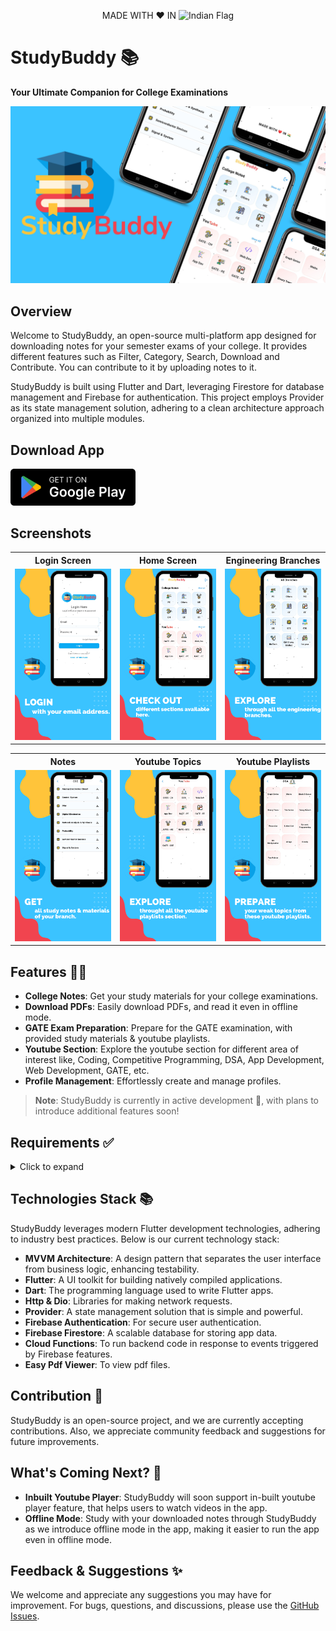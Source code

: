 <p align="center">MADE WITH ❤️ IN  <img src="https://upload.wikimedia.org/wikipedia/en/4/41/Flag_of_India.svg" alt="Indian Flag" width="17"></p>

# StudyBuddy 📚

**Your Ultimate Companion for College Examinations**

<img src="./assets/images/Cover%20Page.png"  alt=""/>

## Overview

Welcome to StudyBuddy, an open-source multi-platform app designed for downloading notes for your
semester exams of your college. It provides different features such as Filter, Category, Search,
Download and Contribute. You can contribute to it by uploading notes to it.

StudyBuddy is built using Flutter and Dart, leveraging Firestore for database management and
Firebase for authentication. This project employs Provider as its state management solution,
adhering to a clean architecture approach organized into multiple modules.

## Download App

<a href="https://play.google.com/store/apps/details?id=com.sirmaur.study_buddy"><img src="assets/images/google_play.png" width="200"></a>

## Screenshots

<table>
  <tr>
    <th width="32%">Login Screen</th>
    <th width="32%">Home Screen</th>
    <th width="32%">Engineering Branches</th>
  </tr>
  <tr>
    <td><img src="assets/images/1.png"  alt=""/></td>
    <td><img src="assets/images/2.png"  alt=""/></td>
    <td><img src="assets/images/3.png"  alt=""/></td>
  </tr>  
</table>

<table>
  <tr>
    <th width="32%">Notes</th>
    <th width="32%">Youtube Topics</th>
    <th width="32%">Youtube Playlists</th>
  </tr>
  <tr>
    <td><img src="assets/images/4.png"  alt=""/></td>
    <td><img src="assets/images/5.png"  alt=""/></td>
    <td><img src="assets/images/6.png"  alt=""/></td>
  </tr>  
</table>

## Features 🌟🌟

- **College Notes**: Get your study materials for your college examinations.
- **Download PDFs**: Easily download PDFs, and read it even in offline mode.
- **GATE Exam Preparation**: Prepare for the GATE examination, with provided study materials &
  youtube playlists.
- **Youtube Section**: Explore the youtube section for different area of interest like, Coding,
  Competitive Programming, DSA, App Development, Web Development, GATE, etc.
- **Profile Management**: Effortlessly create and manage profiles.

> **Note**: StudyBuddy is currently in active development 🚧, with plans to introduce additional
> features soon!

## Requirements ✅

<details>
<summary> Click to expand </summary>
<br>

**StudyBuddy** requires the following to function properly:

**Software:**

- **Flutter**: [Download Flutter](https://flutter.dev/docs/get-started/install) (version: 3.24 or
  higher)
- **Dart**: Installed as part of the Flutter SDK (version: 3.5 or higher)
- **Firebase**: A free Google service offering various backend functionalities. (
  See [Firebase documentation](https://firebase.google.com/docs) for setup instructions)

**Additional Requirements:**

- A **Google account** to create a Firebase project.
- An **active internet connection** for Firebase communication.

**Platform-Specific Requirements:**

- **Android (if targeting Android):**
    - An Android device or emulator for development and testing.
    - Android Studio (optional, but recommended) for
      development: [Download Android Studio](https://developer.android.com/studio)

- **iOS (if targeting iOS):**
    - A Mac computer with Xcode installed for development and testing.

**Optional (for development and testing):**

- **Firebase CLI**: Simplifies managing Firebase projects locally. (
  See [Firebase CLI documentation](https://firebase.google.com/docs/cli))

</details>

## Technologies Stack 📚

StudyBuddy leverages modern Flutter development technologies, adhering to industry best practices.
Below is our current technology stack:

- **MVVM Architecture**: A design pattern that separates the user interface from business logic,
  enhancing testability.
- **Flutter**: A UI toolkit for building natively compiled applications.
- **Dart**: The programming language used to write Flutter apps.
- **Http & Dio**: Libraries for making network requests.
- **Provider**: A state management solution that is simple and powerful.
- **Firebase Authentication**: For secure user authentication.
- **Firebase Firestore**: A scalable database for storing app data.
- **Cloud Functions**: To run backend code in response to events triggered by Firebase features.
- **Easy Pdf Viewer**: To view pdf files.

## Contribution 🤝

StudyBuddy is an open-source project, and we are currently accepting contributions. Also, we
appreciate community feedback and suggestions for future improvements.

## What's Coming Next? 🚀

- **Inbuilt Youtube Player**: StudyBuddy will soon support in-built youtube player feature, that
  helps users to watch videos in the app.
- **Offline Mode**: Study with your downloaded notes through StudyBuddy as we introduce offline mode
  in the app, making it easier to run the app even in offline mode.

## Feedback & Suggestions ✨

We welcome and appreciate any suggestions you may have for improvement. For bugs, questions, and
discussions, please use
the [GitHub Issues](https://github.com/Aman-Sirmaur19/StudyBuddy_App/issues).